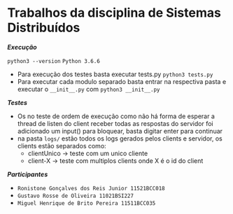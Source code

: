 # Trabalhos da disciplina de Sistemas Distribuídos


***Execução***

`python3 --version`
`Python 3.6.6`


- Para execução dos testes basta executar tests.py `python3 tests.py`
- Para executar cada modulo separado basta entrar na respectiva pasta e executar o `__init__.py` com `python3 __init__.py`


***Testes***

- Os no teste de ordem de execução como não há forma de esperar a thread de listen do client receber todas as respostas do servidor foi adicionado um input() para bloquear, basta digitar enter para continuar
- na pasta `logs/` estão todos os logs gerados pelos clients e servidor, os clients estão separados como:
    - clientUnico -> teste com um unico cliente
    - client-X    -> teste com multiplos clients onde X é o id do client


***Participantes***

- `Ronistone Gonçalves dos Reis Junior 11521BCC018`  
- `Gustavo Rosse de Oliveira 11021BSI227`  
- `Miguel Henrique de Brito Pereira 11511BCC035`